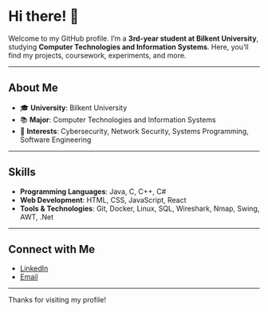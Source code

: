# Hi there! 👋

Welcome to my GitHub profile. I’m a **3rd-year student at Bilkent University**, studying **Computer Technologies and Information Systems**. Here, you’ll find my projects, coursework, experiments, and more. 

---

## About Me
- 🎓 **University**: Bilkent University
- 📚 **Major**: Computer Technologies and Information Systems
- 🔐 **Interests**: Cybersecurity, Network Security, Systems Programming, Software Engineering

---

## Skills
- **Programming Languages**: Java, C, C++, C#
- **Web Development**: HTML, CSS, JavaScript, React
- **Tools & Technologies**: Git, Docker, Linux, SQL, Wireshark, Nmap, Swing, AWT, .Net

---

## Connect with Me
- [LinkedIn](https://www.linkedin.com/in/elkhanabbasov/)
- [Email](mailto:elkhan.abbasov@ug.bilkent.edu.tr)

---

Thanks for visiting my profile!
